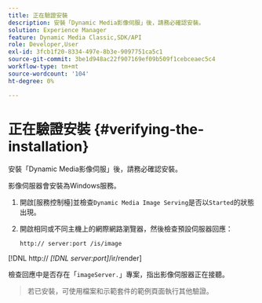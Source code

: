 ```yaml
---
title: 正在驗證安裝
description: 安裝「Dynamic Media影像伺服」後，請務必確認安裝。
solution: Experience Manager
feature: Dynamic Media Classic,SDK/API
role: Developer,User
exl-id: 3fcb1f20-8334-497e-8b3e-9097751ca5c1
source-git-commit: 3be1d948ac22f907169ef09b509f1cebceaec5c4
workflow-type: tm+mt
source-wordcount: '104'
ht-degree: 0%

---
```


# 正在驗證安裝 {#verifying-the-installation}

安裝「Dynamic Media影像伺服」後，請務必確認安裝。

影像伺服器會安裝為Windows服務。

1. 開啟[服務控制檯]並檢查`Dynamic Media Image Serving`是否以`Started`的狀態出現。
1. 開啟相同或不同主機上的網際網路瀏覽器，然後檢查預設伺服器回應：

   `http:// server:port /is/image`

[!DNL  http:// *[!DNL server:port]*/ir/render]

檢查回應中是否存在「`imageServer.`」專案，指出影像伺服器正在接聽。
>若已安裝，可使用檔案和示範套件的範例頁面執行其他驗證。
